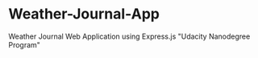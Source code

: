 # Weather-Journal-App
Weather Journal Web Application using Express.js "Udacity Nanodegree Program"
